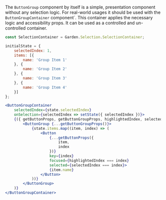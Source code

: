 The `ButtonGroup` component by itself is a simple, presentation component without any selection logic. For real-world usages it should be used with the `ButtonGroupContainer` component`. This container applies the necessary logic and accessibility props. It can be used as a controlled and un-controlled container.

```jsx
const SelectionContainer = Garden.Selection.SelectionContainer;

initialState = {
    selectedIndex: 1,
    items: [{
        name: 'Group Item 1'
    }, {
        name: 'Group Item 2'
    }, {
        name: 'Group Item 3'
    }, {
        name: 'Group Item 4'
    }]
};

<ButtonGroupContainer
    selectedIndex={state.selectedIndex}
    onSelection={selectedIndex => setState({ selectedIndex })}>
    {({ getButtonProps, getButtonGroupProps, highlightedIndex, selectedIndex }) => (
        <ButtonGroup {...getButtonGroupProps()}>
            {state.items.map((item, index) => (
                <Button
                    {...getButtonProps({
                        item,
                        index
                    })}
                    key={index}
                    focused={highlightedIndex === index}
                    selected={selectedIndex === index}>
                    {item.name}
                </Button>
            ))}
        </ButtonGroup>
    )}
</ButtonGroupContainer>
```
